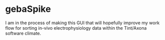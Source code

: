 # gebaSpike
I am in the process of making this GUI that will hopefully improve my work flow for sorting in-vivo electrophysiology data 
within the Tint/Axona software climate.
